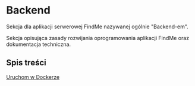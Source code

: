 # Backend

Sekcja dla aplikacji serwerowej FindMe nazywanej ogólnie "Backend-em".

Sekcja opisująca zasady rozwijania oprogramowania aplikacji FindMe oraz dokumentacja techniczna.

## Spis treści

[Uruchom w Dockerze](/backend/docker)  
